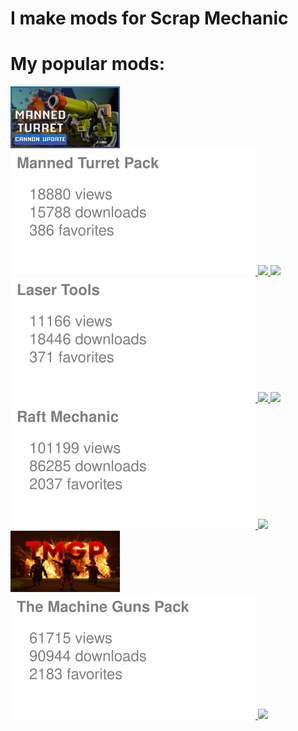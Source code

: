 # I make mods for Scrap Mechanic

# My popular mods:
<div>
        <a href="https://github.com/Vajdani/SM-Manned-Turret-Pack" target="_blank">
                <img src="https://github.com/Vajdani/SM-Manned-Turret-Pack/blob/master/preview.jpg" width="175"/>
                <a href="https://steamcommunity.com/sharedfiles/filedetails/?id=3107290429" target="_blank">
                        <img src="workshop-data/3107290429.svg"/>
                        <img src="https://store.steampowered.com/favicon.ico" width="50"/>
                </a>
        </a>
        <a href="https://github.com/Vajdani/SM-Laser-Tools" target="_blank">
                <img src="https://github.com/Vajdani/SM-Laser-Tools/blob/main/preview.jpg" width="175"/>
                <a href="https://steamcommunity.com/sharedfiles/filedetails/?id=2843905833" target="_blank">
                        <img src="workshop-data/2843905833.svg"/>
                        <img src="https://store.steampowered.com/favicon.ico" width="50"/>
                </a>
        </a>
        <a href="https://github.com/RaftMechanic/Raft-Mechanic-Game-Mode" target="_blank">
                <img src="https://github.com/RaftMechanic/Raft-Mechanic-Game-Mode/blob/main/preview.jpg" width="175"/>
                <a href="https://steamcommunity.com/sharedfiles/filedetails/?id=2807590049" target="_blank">
                        <img src="workshop-data/2807590049.svg"/>
                        <img src="https://store.steampowered.com/favicon.ico" width="50"/>
                </a>
        </a>
        <a href="https://github.com/DriVVer/TheMachineGunPack" target="_blank">
                <img src="https://github.com/DriVVer/TheMachineGunPack/blob/main/preview.jpg" width="175"/>
                <a href="https://steamcommunity.com/sharedfiles/filedetails/?id=1903792337" target="_blank">
                        <img src="workshop-data/1903792337.svg"/>
                        <img src="https://store.steampowered.com/favicon.ico" width="50"/>
                </a>
        </a>
</div>
